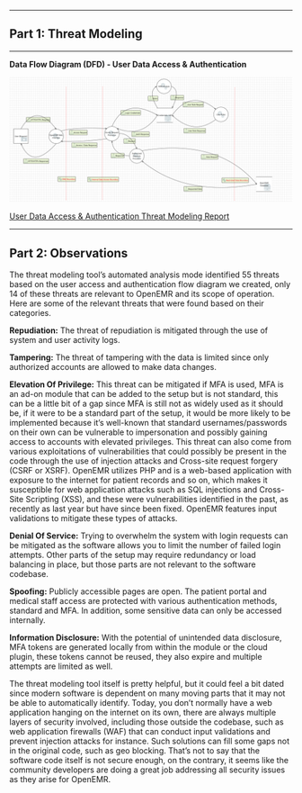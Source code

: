------------------------------
**Part 1: Threat Modeling**
------------------------------
------------------------------
**Data Flow Diagram (DFD) - User Data Access & Authentication**

![image](https://github.com/Lord-Tiger/CYBR8420_Fall24/blob/d193c44768d4787a9852f7c027ac8667a7b4faab/DFD/User_Access_DFD.png)

[User Data Access & Authentication Threat Modeling Report](https://htmlpreview.github.io/?https://github.com/Lord-Tiger/CYBR8420_Fall24/blob/7df7dcd9f3ea4f3898a55c064f43412e9c442a7b/DFD/User_Access_ThreatModelingReport.htm)

------------------------------
**Part 2: Observations**
------------------------------

The threat modeling tool’s automated analysis mode identified 55 threats based on the user access and authentication flow diagram we created, only 14 of these threats are relevant to OpenEMR and its scope of operation. Here are some of the relevant threats that were found based on their categories.

**Repudiation:**
The threat of repudiation is mitigated through the use of system and user activity logs.

**Tampering:** The threat of tampering with the data is limited since only authorized accounts are allowed to make data changes.

**Elevation Of Privilege:** This threat can be mitigated if MFA is used, MFA is an ad-on module that can be added to the setup but is not standard, this can be a little bit of a gap since MFA is still not as widely used as it should be, if it were to be a standard part of the setup, it would be more likely to be implemented because it’s well-known that standard usernames/passwords on their own can be vulnerable to impersonation and possibly gaining access to accounts with elevated privileges.
This threat can also come from various exploitations of vulnerabilities that could possibly be present in the code through the use of injection attacks and Cross-site request forgery (CSRF or XSRF). OpenEMR utilizes PHP and is a web-based application with exposure to the internet for patient records and so on, which makes it susceptible for web application attacks such as SQL injections and Cross-Site Scripting (XSS), and these were vulnerabilities identified in the past, as recently as last year but have since been fixed. OpenEMR features input validations to mitigate these types of attacks.

**Denial Of Service:** Trying to overwhelm the system with login requests can be mitigated as the software allows you to limit the number of failed login attempts. Other parts of the setup may require redundancy or load balancing in place, but those parts are not relevant to the software codebase.

**Spoofing:** Publicly accessible pages are open. The patient portal and medical staff access are protected with various authentication methods, standard and MFA. In addition, some sensitive data can only be accessed internally.

**Information Disclosure:** With the potential of unintended data disclosure, MFA tokens are generated locally from within the module or the cloud plugin, these tokens cannot be reused, they also expire and multiple attempts are limited as well.

The threat modeling tool itself is pretty helpful, but it could feel a bit dated since modern software is dependent on many moving parts that it may not be able to automatically identify. Today, you don’t normally have a web application hanging on the internet on its own, there are always multiple layers of security involved, including those outside the codebase, such as web application firewalls (WAF) that can conduct input validations and prevent injection attacks for instance. Such solutions can fill some gaps not in the original code, such as geo blocking. That’s not to say that the software code itself is not secure enough, on the contrary, it seems like the community developers are doing a great job addressing all security issues as they arise for OpenEMR.

